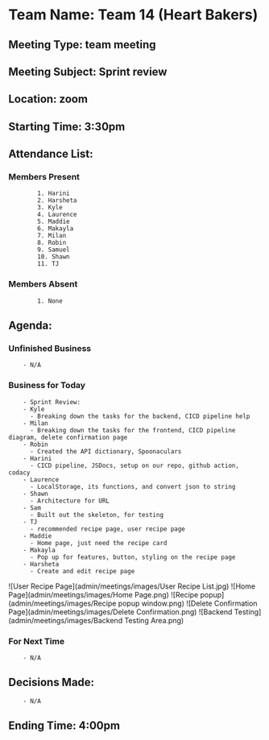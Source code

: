 # Team Name: Team 14 (Heart Bakers)
## Meeting Type: team meeting
## Meeting Subject: Sprint review
## Location: zoom
## Starting Time: 3:30pm
## Attendance List:
###     Members Present
            1. Harini
            2. Harsheta
            3. Kyle
            4. Laurence
            5. Maddie
            6. Makayla
            7. Milan 
            8. Robin
            9. Samuel
            10. Shawn
            11. TJ
###     Members Absent
            1. None
## Agenda:
###     Unfinished Business
        - N/A
###     Business for Today
        - Sprint Review:
        - Kyle
          - Breaking down the tasks for the backend, CICD pipeline help
        - Milan
          - Breaking down the tasks for the frontend, CICD pipeline diagram, delete confirmation page
        - Robin
          - Created the API dictionary, Spoonaculars 
        - Harini
          - CICD pipeline, JSDocs, setup on our repo, github action, codacy
        - Laurence
          - LocalStorage, its functions, and convert json to string
        - Shawn
          - Architecture for URL 
        - Sam
          - Built out the skeleton, for testing 
        - TJ
          - recommended recipe page, user recipe page
        - Maddie
          - Home page, just need the recipe card 
        - Makayla
          - Pop up for features, button, styling on the recipe page
        - Harsheta
          - Create and edit recipe page
![User Recipe Page](admin/meetings/images/User Recipe List.jpg)
![Home Page](admin/meetings/images/Home Page.png)
![Recipe popup](admin/meetings/images/Recipe popup window.png)
![Delete Confirmation Page](admin/meetings/images/Delete Confirmation.png)
![Backend Testing](admin/meetings/images/Backend Testing Area.png)
###     For Next Time
        - N/A
## Decisions Made:
        - N/A
## Ending Time: 4:00pm
